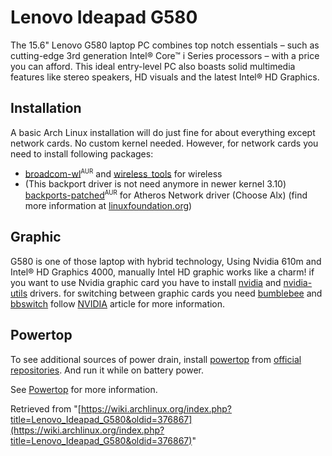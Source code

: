 # Lenovo Ideapad G580

The 15.6" Lenovo G580 laptop PC combines top notch essentials – such as cutting-edge 3rd generation Intel® Core™ i Series processors – with a price you can afford. This ideal entry-level PC also boasts solid multimedia features like stereo speakers, HD visuals and the latest Intel® HD Graphics.

## Installation

A basic Arch Linux installation will do just fine for about everything except network cards. No custom kernel needed. However, for network cards you need to install following packages:

*   [broadcom-wl](https://aur.archlinux.org/packages/broadcom-wl/)<sup><small>AUR</small></sup> and [wireless_tools](https://www.archlinux.org/packages/?name=wireless_tools) for wireless
*   (This backport driver is not need anymore in newer kernel 3.10) [backports-patched](https://aur.archlinux.org/packages/backports-patched/)<sup><small>AUR</small></sup> for Atheros Network driver (Choose Alx) (find more information at [linuxfoundation.org](http://www.linuxfoundation.org/collaborate/workgroups/networking/alx))

## Graphic

G580 is one of those laptop with hybrid technology, Using Nvidia 610m and Intel® HD Graphics 4000, manually Intel HD graphic works like a charm! if you want to use Nvidia graphic card you have to install [nvidia](https://www.archlinux.org/packages/?name=nvidia) and [nvidia-utils](https://www.archlinux.org/packages/?name=nvidia-utils) drivers. for switching between graphic cards you need [bumblebee](https://www.archlinux.org/packages/?name=bumblebee) and [bbswitch](https://www.archlinux.org/packages/?name=bbswitch) follow [NVIDIA](/index.php/NVIDIA "NVIDIA") article for more information.

## Powertop

To see additional sources of power drain, install [powertop](https://www.archlinux.org/packages/?name=powertop) from [official repositories](/index.php/Official_repositories "Official repositories"). And run it while on battery power.

See [Powertop](/index.php/Powertop "Powertop") for more information.

Retrieved from "[https://wiki.archlinux.org/index.php?title=Lenovo_Ideapad_G580&oldid=376867](https://wiki.archlinux.org/index.php?title=Lenovo_Ideapad_G580&oldid=376867)"